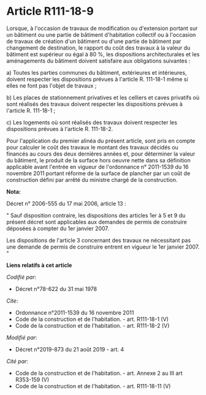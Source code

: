 # Article R111-18-9

Lorsque, à l'occasion de travaux de modification ou d'extension portant sur un bâtiment ou une partie de bâtiment
d'habitation collectif ou à l'occasion de travaux de création d'un bâtiment ou d'une partie de bâtiment par changement de
destination, le rapport du coût des travaux à la valeur du bâtiment est supérieur ou égal à 80 %, les dispositions
architecturales et les aménagements du bâtiment doivent satisfaire aux obligations suivantes : 

a) Toutes les parties communes du bâtiment, extérieures et intérieures, doivent respecter les dispositions prévues à
l'article R. 111-18-1 même si elles ne font pas l'objet de travaux ; 

b) Les places de stationnement privatives et les celliers et caves privatifs où sont réalisés des travaux doivent respecter
les dispositions prévues à l'article R. 111-18-1 ; 

c) Les logements où sont réalisés des travaux doivent respecter les dispositions prévues à l'article R. 111-18-2. 

Pour l'application du premier alinéa du présent article, sont pris en compte pour calculer le coût des travaux le montant des
travaux décidés ou financés au cours des deux dernières années et, pour déterminer la valeur du bâtiment, le produit de la
surface hors oeuvre nette dans sa définition applicable avant l'entrée en vigueur de l'ordonnance n° 2011-1539 du 16 novembre
2011 portant réforme de la surface de plancher par un coût de construction défini par arrêté du ministre chargé de la
construction.

**Nota:**

Décret n° 2006-555 du 17 mai 2006, article 13 : 

" Sauf disposition contraire, les dispositions des articles 1er à 5 et 9 du présent décret sont applicables aux demandes de
permis de construire déposées à compter du 1er janvier 2007. 

Les dispositions de l'article 3 concernant des travaux ne nécessitant pas une demande de permis de construire entrent en
vigueur le 1er janvier 2007. "

**Liens relatifs à cet article**

_Codifié par_:

  - Décret n°78-622 du 31 mai 1978

_Cite_:

  - Ordonnance n°2011-1539 du 16 novembre 2011
  - Code de la construction et de l'habitation. - art. R111-18-1 (V)
  - Code de la construction et de l'habitation. - art. R111-18-2 (V)

_Modifié par_:

  - Décret n°2019-873 du 21 août 2019 - art. 4

_Cité par_:

  - Code de la construction et de l'habitation. - art. Annexe 2 au III art R353-159 (V)
  - Code de la construction et de l'habitation. - art. R111-18-11 (V)
